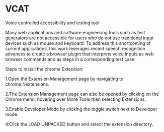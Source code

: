 # VCAT
Voice controlled accessibility and testing tool 

Many web applications and software engineering tools such as test generators are not accessible for users who do not use traditional input devices such as mouse and keyboard. To address this shortcoming of current applications, this work leverages recent speech recognition advances to create a browser plugin that interprets voice inputs as web browser commands and as steps in a corresponding test case. 

Steps to install the chrome Extension:

1.Open the Extension Management page by navigating to chrome://extensions.

2.The Extension Management page can also be opened by clicking on the Chrome menu, hovering over More Tools then selecting Extensions.

3.Enable Developer Mode by clicking the toggle switch next to Developer mode.

4.Click the LOAD UNPACKED button and select the extension directory.
